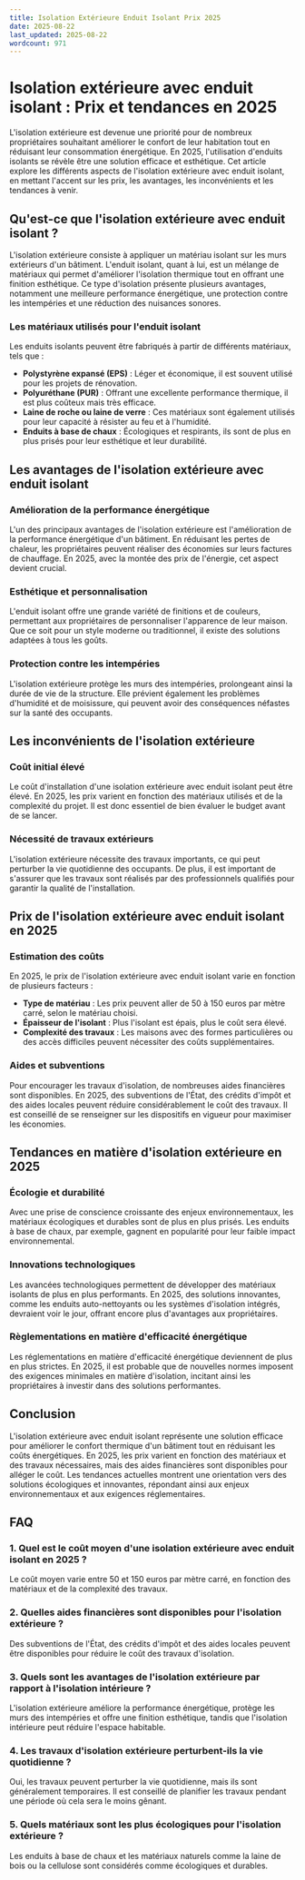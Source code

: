 ```yaml
---
title: Isolation Extérieure Enduit Isolant Prix 2025
date: 2025-08-22
last_updated: 2025-08-22
wordcount: 971
---
```


# Isolation extérieure avec enduit isolant : Prix et tendances en 2025

L'isolation extérieure est devenue une priorité pour de nombreux propriétaires souhaitant améliorer le confort de leur habitation tout en réduisant leur consommation énergétique. En 2025, l'utilisation d'enduits isolants se révèle être une solution efficace et esthétique. Cet article explore les différents aspects de l'isolation extérieure avec enduit isolant, en mettant l'accent sur les prix, les avantages, les inconvénients et les tendances à venir.

## Qu'est-ce que l'isolation extérieure avec enduit isolant ?

L'isolation extérieure consiste à appliquer un matériau isolant sur les murs extérieurs d'un bâtiment. L'enduit isolant, quant à lui, est un mélange de matériaux qui permet d'améliorer l'isolation thermique tout en offrant une finition esthétique. Ce type d'isolation présente plusieurs avantages, notamment une meilleure performance énergétique, une protection contre les intempéries et une réduction des nuisances sonores.

### Les matériaux utilisés pour l'enduit isolant

Les enduits isolants peuvent être fabriqués à partir de différents matériaux, tels que :

- **Polystyrène expansé (EPS)** : Léger et économique, il est souvent utilisé pour les projets de rénovation.
- **Polyuréthane (PUR)** : Offrant une excellente performance thermique, il est plus coûteux mais très efficace.
- **Laine de roche ou laine de verre** : Ces matériaux sont également utilisés pour leur capacité à résister au feu et à l'humidité.
- **Enduits à base de chaux** : Écologiques et respirants, ils sont de plus en plus prisés pour leur esthétique et leur durabilité.

## Les avantages de l'isolation extérieure avec enduit isolant

### Amélioration de la performance énergétique

L'un des principaux avantages de l'isolation extérieure est l'amélioration de la performance énergétique d'un bâtiment. En réduisant les pertes de chaleur, les propriétaires peuvent réaliser des économies sur leurs factures de chauffage. En 2025, avec la montée des prix de l'énergie, cet aspect devient crucial.

### Esthétique et personnalisation

L'enduit isolant offre une grande variété de finitions et de couleurs, permettant aux propriétaires de personnaliser l'apparence de leur maison. Que ce soit pour un style moderne ou traditionnel, il existe des solutions adaptées à tous les goûts.

### Protection contre les intempéries

L'isolation extérieure protège les murs des intempéries, prolongeant ainsi la durée de vie de la structure. Elle prévient également les problèmes d'humidité et de moisissure, qui peuvent avoir des conséquences néfastes sur la santé des occupants.

## Les inconvénients de l'isolation extérieure

### Coût initial élevé

Le coût d'installation d'une isolation extérieure avec enduit isolant peut être élevé. En 2025, les prix varient en fonction des matériaux utilisés et de la complexité du projet. Il est donc essentiel de bien évaluer le budget avant de se lancer.

### Nécessité de travaux extérieurs

L'isolation extérieure nécessite des travaux importants, ce qui peut perturber la vie quotidienne des occupants. De plus, il est important de s'assurer que les travaux sont réalisés par des professionnels qualifiés pour garantir la qualité de l'installation.

## Prix de l'isolation extérieure avec enduit isolant en 2025

### Estimation des coûts

En 2025, le prix de l'isolation extérieure avec enduit isolant varie en fonction de plusieurs facteurs :

- **Type de matériau** : Les prix peuvent aller de 50 à 150 euros par mètre carré, selon le matériau choisi.
- **Épaisseur de l'isolant** : Plus l'isolant est épais, plus le coût sera élevé.
- **Complexité des travaux** : Les maisons avec des formes particulières ou des accès difficiles peuvent nécessiter des coûts supplémentaires.

### Aides et subventions

Pour encourager les travaux d'isolation, de nombreuses aides financières sont disponibles. En 2025, des subventions de l'État, des crédits d'impôt et des aides locales peuvent réduire considérablement le coût des travaux. Il est conseillé de se renseigner sur les dispositifs en vigueur pour maximiser les économies.

## Tendances en matière d'isolation extérieure en 2025

### Écologie et durabilité

Avec une prise de conscience croissante des enjeux environnementaux, les matériaux écologiques et durables sont de plus en plus prisés. Les enduits à base de chaux, par exemple, gagnent en popularité pour leur faible impact environnemental.

### Innovations technologiques

Les avancées technologiques permettent de développer des matériaux isolants de plus en plus performants. En 2025, des solutions innovantes, comme les enduits auto-nettoyants ou les systèmes d'isolation intégrés, devraient voir le jour, offrant encore plus d'avantages aux propriétaires.

### Règlementations en matière d'efficacité énergétique

Les réglementations en matière d'efficacité énergétique deviennent de plus en plus strictes. En 2025, il est probable que de nouvelles normes imposent des exigences minimales en matière d'isolation, incitant ainsi les propriétaires à investir dans des solutions performantes.

## Conclusion

L'isolation extérieure avec enduit isolant représente une solution efficace pour améliorer le confort thermique d'un bâtiment tout en réduisant les coûts énergétiques. En 2025, les prix varient en fonction des matériaux et des travaux nécessaires, mais des aides financières sont disponibles pour alléger le coût. Les tendances actuelles montrent une orientation vers des solutions écologiques et innovantes, répondant ainsi aux enjeux environnementaux et aux exigences réglementaires.

## FAQ

### 1. Quel est le coût moyen d'une isolation extérieure avec enduit isolant en 2025 ?

Le coût moyen varie entre 50 et 150 euros par mètre carré, en fonction des matériaux et de la complexité des travaux.

### 2. Quelles aides financières sont disponibles pour l'isolation extérieure ?

Des subventions de l'État, des crédits d'impôt et des aides locales peuvent être disponibles pour réduire le coût des travaux d'isolation.

### 3. Quels sont les avantages de l'isolation extérieure par rapport à l'isolation intérieure ?

L'isolation extérieure améliore la performance énergétique, protège les murs des intempéries et offre une finition esthétique, tandis que l'isolation intérieure peut réduire l'espace habitable.

### 4. Les travaux d'isolation extérieure perturbent-ils la vie quotidienne ?

Oui, les travaux peuvent perturber la vie quotidienne, mais ils sont généralement temporaires. Il est conseillé de planifier les travaux pendant une période où cela sera le moins gênant.

### 5. Quels matériaux sont les plus écologiques pour l'isolation extérieure ?

Les enduits à base de chaux et les matériaux naturels comme la laine de bois ou la cellulose sont considérés comme écologiques et durables.